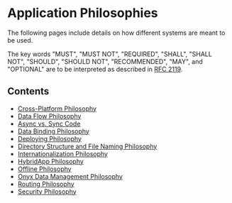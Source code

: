 # Application Philosophies
The following pages include details on how different systems are meant to be used.

The key words "MUST", "MUST NOT", "REQUIRED", "SHALL", "SHALL NOT", "SHOULD", "SHOULD NOT", "RECOMMENDED", "MAY", and
"OPTIONAL" are to be interpreted as described in [RFC 2119](https://datatracker.ietf.org/doc/html/rfc2119).

## Contents
* [Cross-Platform Philosophy](/contributingGuides/philosophies/CROSS-PLATFORM.md)
* [Data Flow Philosophy](/contributingGuides/philosophies/DATA-FLOW.md)
* [Async vs. Sync Code](/contributingGuides/philosophies/ASYNC.md)
* [Data Binding Philosophy](/contributingGuides/philosophies/DATA-BINDING.md)
* [Deploying Philosophy](/contributingGuides/philosophies/DEPLOYING.md)
* [Directory Structure and File Naming Philosophy](/contributingGuides/philosophies/DIRECTORIES.md)
* [Internationalization Philosophy](/contributingGuides/philosophies/INTERNATIONALIZATION.md)
* [HybridApp Philosophy](/contributingGuides/philosophies/HYBRID-APP.md)
* [Offline Philosophy](/contributingGuides/philosophies/OFFLINE.md)
* [Onyx Data Management Philosophy](/contributingGuides/philosophies/ONYX-DATA-MANAGEMENT.md)
* [Routing Philosophy](/contributingGuides/philosophies/ROUTING.md)
* [Security Philosophy](/contributingGuides/philosophies/SECURITY.md)
